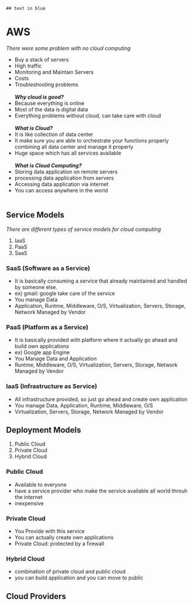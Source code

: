 ```diff
## text in blue
```
# AWS
*There were some problem with no cloud computing*
- Buy a stack of servers
- High traffic  
- Monitoring and Maintain Servers 
- Costs
- Troubleshooting problems
<br><br>
*<b>Why cloud is good?</b>*
- Because everything is online 
- Most of the data is digital data
- Everything problems without cloud, can take care with cloud
<br><br>
*<b>What is Cloud?</b>*
- It is like collection of data center
- It make sure you are able to orchestrate your functions properly combining all data center and manage it properly 
- Huge space which has all services available 
<br><br>
*<b>What is Cloud Computing?</b>*
- Storing data application on remote servers
- processing data application from servers
- Accessing data application via internet
- You can access anywhere in the world
<br><br>
## Service Models
*There are different types of service models for cloud computing*
<ol>
    <li>IaaS</li>
    <li>PaaS</li>
    <li>SaaS</li>
</ol>

### <b>SaaS (Software as a Service)</b>
- It is basically consuming a service that already maintained and handled by someone else. 
- ex) gmail: google take care of the service 
- You manage Data
- Application, Runtme, Middleware, O/S, Virtualization, Servers, Storage, Network Managed by Vendor 

### <b>PaaS (Platform as a Service)</b>
- It is basically provided with platform where it actually go ahead and build own applications 
- ex) Google app Engine
- You Manage Data and Application
- Runtme, Middleware, O/S, Virtualization, Servers, Storage, Network Managed by Vendor 

### <b>IaaS (Infrastructure as Service)</b>
- All infrastructure provided, so just go ahead and create own application
- You manage Data, Application, Runtime, Middleware, O/S
- Virtualization, Servers, Storage, Network Managed by Vendor 

## <b>Deployment Models</b>
<ol>
    <li> Public Cloud</li>
    <li> Private Cloud</li>
    <li> Hybrid Cloud</li>
</ol>

### <b>Public Cloud</b>
- Available to everyone
- have a service provider who make the service available all world throuh the internet
- inexpensive
### <b>Private Cloud</b>
- You Provide with this service
- You can actually create own applications
- Private Cloud: protected by a firewall

### <b>Hybrid Cloud</b>
- combination of private cloud and public cloud 
- you can build application and you can move to public

## Cloud Providers 